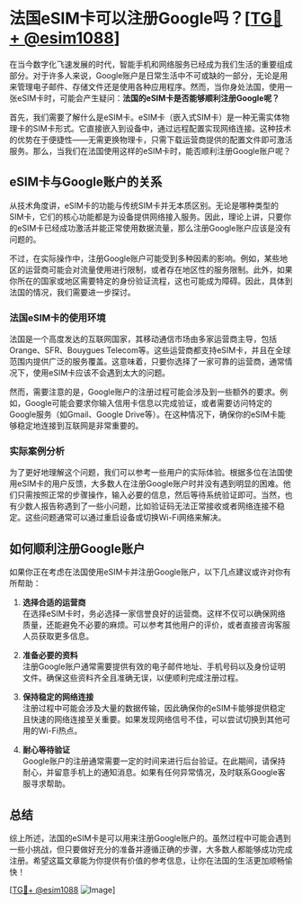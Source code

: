 # 法国eSIM卡可以注册Google吗？[[TG💪+ @esim1088](https://t.me/s/esim1088)]

在当今数字化飞速发展的时代，智能手机和网络服务已经成为我们生活的重要组成部分。对于许多人来说，Google账户是日常生活中不可或缺的一部分，无论是用来管理电子邮件、存储文件还是使用各种应用程序。然而，当你身处法国，使用一张eSIM卡时，可能会产生疑问：**法国的eSIM卡是否能够顺利注册Google呢？**

首先，我们需要了解什么是eSIM卡。eSIM卡（嵌入式SIM卡）是一种无需实体物理卡的SIM卡形式。它直接嵌入到设备中，通过远程配置实现网络连接。这种技术的优势在于便捷性——无需更换物理卡，只需下载运营商提供的配置文件即可激活服务。那么，当我们在法国使用这样的eSIM卡时，能否顺利注册Google账户呢？

## eSIM卡与Google账户的关系

从技术角度讲，eSIM卡的功能与传统SIM卡并无本质区别。无论是哪种类型的SIM卡，它们的核心功能都是为设备提供网络接入服务。因此，理论上讲，只要你的eSIM卡已经成功激活并能正常使用数据流量，那么注册Google账户应该是没有问题的。

不过，在实际操作中，注册Google账户可能受到多种因素的影响。例如，某些地区的运营商可能会对流量使用进行限制，或者存在地区性的服务限制。此外，如果你所在的国家或地区需要特定的身份验证流程，这也可能成为障碍。因此，具体到法国的情况，我们需要进一步探讨。

### 法国eSIM卡的使用环境

法国是一个高度发达的互联网国家，其移动通信市场由多家运营商主导，包括Orange、SFR、Bouygues Telecom等。这些运营商都支持eSIM卡，并且在全球范围内提供广泛的服务覆盖。这意味着，只要你选择了一家可靠的运营商，通常情况下，使用eSIM卡应该不会遇到太大的问题。

然而，需要注意的是，Google账户的注册过程可能会涉及到一些额外的要求。例如，Google可能会要求你输入信用卡信息以完成验证，或者需要访问特定的Google服务（如Gmail、Google Drive等）。在这种情况下，确保你的eSIM卡能够稳定地连接到互联网是非常重要的。

### 实际案例分析

为了更好地理解这个问题，我们可以参考一些用户的实际体验。根据多位在法国使用eSIM卡的用户反馈，大多数人在注册Google账户时并没有遇到明显的困难。他们只需按照正常的步骤操作，输入必要的信息，然后等待系统验证即可。当然，也有少数人报告称遇到了一些小问题，比如验证码无法正常接收或者网络连接不稳定。这些问题通常可以通过重启设备或切换Wi-Fi网络来解决。

## 如何顺利注册Google账户

如果你正在考虑在法国使用eSIM卡并注册Google账户，以下几点建议或许对你有所帮助：

1. **选择合适的运营商**  
   在选择eSIM卡时，务必选择一家信誉良好的运营商。这样不仅可以确保网络质量，还能避免不必要的麻烦。可以参考其他用户的评价，或者直接咨询客服人员获取更多信息。

2. **准备必要的资料**  
   注册Google账户通常需要提供有效的电子邮件地址、手机号码以及身份证明文件。确保这些资料齐全且准确无误，以便顺利完成注册过程。

3. **保持稳定的网络连接**  
   注册过程中可能会涉及大量的数据传输，因此确保你的eSIM卡能够提供稳定且快速的网络连接至关重要。如果发现网络信号不佳，可以尝试切换到其他可用的Wi-Fi热点。

4. **耐心等待验证**  
   Google账户的注册通常需要一定的时间来进行后台验证。在此期间，请保持耐心，并留意手机上的通知消息。如果有任何异常情况，及时联系Google客服寻求帮助。

## 总结

综上所述，法国的eSIM卡是可以用来注册Google账户的。虽然过程中可能会遇到一些小挑战，但只要做好充分的准备并遵循正确的步骤，大多数人都能够成功完成注册。希望这篇文章能为你提供有价值的参考信息，让你在法国的生活更加顺畅愉快！

[[TG💪+ @esim1088](https://t.me/s/esim1088) ![Image](https://i.postimg.cc/4NQfJmqS/Snipaste-2025-05-13-00-14-12.png)]